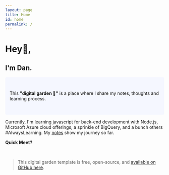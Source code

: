 ```yaml
---
layout: page
title: Home
id: home
permalink: /
---
```


# Hey👋, 
## I'm Dan.

<p style="padding: 3em 1em; background: #f5f7ff; border-radius: 4px;">
  This <span style="font-weight: bold">"digital garden 🌱"</span> is a place where I share my notes, thoughts and learning process. 
</p>

<p>Currently, I'm learning javascript for back-end development with Node.js, Microsoft Azure cloud offerings, a sprinkle of BigQuery, and a bunch others #AlwaysLearning. My  <a href="https://vault.danmarius.dev">notes</a> show my journey so far.</p>

<p>
<span style="font-weight: bold">Quick Meet?</span>
&nbsp;
<!-- Google Calendar Appointment Scheduling begin -->
<link href="https://calendar.google.com/calendar/scheduling-button-script.css" rel="stylesheet">
<script src="https://calendar.google.com/calendar/scheduling-button-script.js" async></script>
<script>
(function() {
  var target = document.currentScript;
  window.addEventListener('load', function() {
    calendar.schedulingButton.load({
      url: 'https://calendar.google.com/calendar/appointments/schedules/AcZssZ2AEQWENB7eCXHMyEsRi4TqUjKgoHWGqVET5AU8lt37uoM7YFq5ayvJGPmjSy_-hrw_BxTD5lxQ?gv=true',
      color: '#039BE5',
      label: 'Book an appointment',
      target,
    });
  });
})();
</script>
<!-- end Google Calendar Appointment Scheduling -->
</p>
<br/>

> This digital garden template is free, open-source, and [available on GitHub here](https://github.com/maximevaillancourt/digital-garden-jekyll-template).

<style>
  .wrapper {
    max-width: 46em;
  }
</style>
